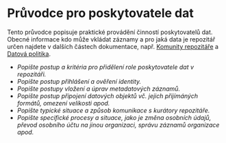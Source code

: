 
# Průvodce pro poskytovatele dat

Tento průvodce popisuje praktické provádění činností poskytovatelů dat. Obecné informace kdo může vkládat záznamy a pro jaká data je repozitář určen najdete v dalších částech dokumentace, např.  [Komunity repozitáře](komunity-repozitare.md) a [Datová politika](../statutarni-dokumenty/datova-politika.md). 

- *Popište postup a kritéria pro přidělení role poskytovatele dat v repozitáři.*
- *Popište postup přihlášení a ověření identity.*
- *Popište postupy vložení a úprav metadatových záznamů.*
- *Popište postup připojení datových objektů vč. jejich přijímáných formátů, omezení velikosti apod.*
- *Popište typické situace a způsob komunikace s kurátory repozitáře.*
- *Popište specifické procesy a situace, jako je změna osobních údajů, převod osobního účtu na jinou organizaci, správu záznamů organizace apod.*

